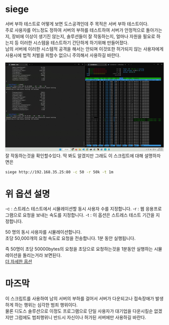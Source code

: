 # siege
서버 부하 테스트로 어떻게 보면 도스공격인데 주 목적은 서버 부하 테스트이다.  
주로 사용자를 어느정도 정하여 서버의 부하를 테스트하여 서버가 안정적으로 돌아가는지, 장비에 이상이 생기진 않는지, 솔루션들이 잘 작동하는지, 얼마나 자원을 필요로 하는지 등 이러한 시스템을 테스트하기 간단하게 하기위해 만들어졌다.    
남의 서버에 이러한 시스템적 공격을 해서는 안되며 이것또한 허가되지 않는 사용자에게 사용시에 법적 처벌을 피할수 없으니 주의해서 사용하길 바란다.  

![siege](./img/siege.png)
잘 작동하는것을 확인할수있다.  딱 봐도 알겠지만 그래도 이 스크립트에 대해 설명하자면은

``` bash
siege http://192.168.35.25:80 -c 50 -r 50k -t 1m
```

# 위 옵션 설명
-c : 스트레스 테스트에서 시뮬레이션할 동시 사용자 수를 지정합니다.
-r : 웹 응용프로그램으로 요청을 보내는 속도를 지정합니다. 
-t : 이 옵션은 스트레스 테스트 기간을 지정합니다. 

50 명의 동시 사용자를 시뮬레이션합니다.  
초당 50,000개의 요청 속도로 요청을 전송합니다.
1분 동안 실행됩니다.

즉 50명이 초당 50000bytes의 요청을 초당으로 요청하는것을 1분동안 실행하는 시뮬레이션을 돌리는거라 보면된다.  
[더 자세한 옵션](https://www.kali.org/tools/siege/)

# 마즈막
이 스크립트를 사용하여 남의 서버의 부하를 걸어서 서버가 다운되고나 접속장애가 발생하게 하는 행위는 심각한 범죄 행위이다.  
물론 디도스 솔루션으로 이정도 프로그램으로 단일 사용자가 대기업을 다운시킬순 없겠지만 그럼에도 범죄행위니 반드시 자신이나 허가된 서버에만 사용하길 바란다. 